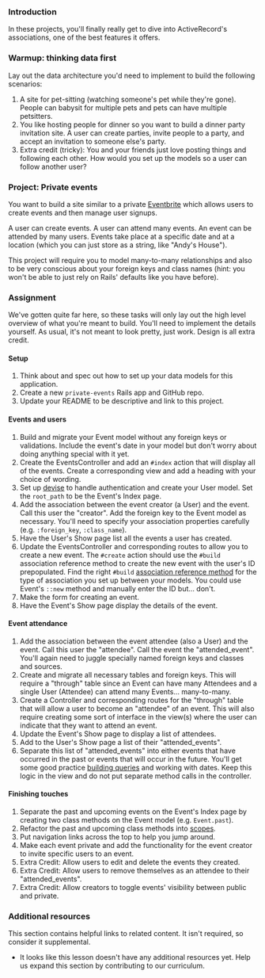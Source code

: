 ### Introduction

In these projects, you'll finally really get to dive into ActiveRecord's associations, one of the best features it offers.

### Warmup: thinking data first

Lay out the data architecture you'd need to implement to build the following scenarios:

1. A site for pet-sitting (watching someone's pet while they're gone). People can babysit for multiple pets and pets can have multiple petsitters.
1. You like hosting people for dinner so you want to build a dinner party invitation site. A user can create parties, invite people to a party, and accept an invitation to someone else's party.
1. Extra credit (tricky): You and your friends just love posting things and following each other. How would you set up the models so a user can follow another user?

### Project: Private events

You want to build a site similar to a private [Eventbrite](http://www.eventbrite.com) which allows users to create events and then manage user signups.

A user can create events. A user can attend many events. An event can be attended by many users. Events take place at a specific date and at a location (which you can just store as a string, like "Andy's House").

This project will require you to model many-to-many relationships and also to be very conscious about your foreign keys and class names (hint: you won't be able to just rely on Rails' defaults like you have before).

### Assignment

We've gotten quite far here, so these tasks will only lay out the high level overview of what you're meant to build. You'll need to implement the details yourself. As usual, it's not meant to look pretty, just work. Design is all extra credit.

<div class="lesson-content__panel" markdown="1">

#### Setup

1. Think about and spec out how to set up your data models for this application.
1. Create a new `private-events` Rails app and GitHub repo.
1. Update your README to be descriptive and link to this project.

#### Events and users

1. Build and migrate your Event model without any foreign keys or validations. Include the event's date in your model but don't worry about doing anything special with it yet.
1. Create the EventsController and add an `#index` action that will display all of the events. Create a corresponding view and add a heading with your choice of wording.
1. Set up [devise](https://github.com/heartcombo/devise) to handle authentication and create your User model. Set the `root_path` to be the Event's Index page.
1. Add the association between the event creator (a User) and the event. Call this user the "creator". Add the foreign key to the Event model as necessary. You'll need to specify your association properties carefully (e.g. `:foreign_key`, `:class_name`).
1. Have the User's Show page list all the events a user has created.
1. Update the EventsController and corresponding routes to allow you to create a new event. The `#create` action should use the `#build` association reference method to create the new event with the user's ID prepopulated. Find the right `#build` [association reference method](https://guides.rubyonrails.org/v7.1/association_basics.html#detailed-association-reference) for the type of association you set up between your models. You could use Event's `::new` method and manually enter the ID but... don't.
1. Make the form for creating an event.
1. Have the Event's Show page display the details of the event.

#### Event attendance

1. Add the association between the event attendee (also a User) and the event. Call this user the "attendee". Call the event the "attended_event". You'll again need to juggle specially named foreign keys and classes and sources.
1. Create and migrate all necessary tables and foreign keys. This will require a "through" table since an Event can have many Attendees and a single User (Attendee) can attend many Events... many-to-many.
1. Create a Controller and corresponding routes for the "through" table that will allow a user to become an "attendee" of an event. This will also require creating some sort of interface in the view(s) where the user can indicate that they want to attend an event.
1. Update the Event's Show page to display a list of attendees.
1. Add to the User's Show page a list of their "attended_events".
1. Separate this list of "attended_events" into either events that have occurred in the past or events that will occur in the future. You'll get some good practice [building queries](https://guides.rubyonrails.org/active_record_querying.html#array-conditions) and working with dates. Keep this logic in the view and do not put separate method calls in the controller.

#### Finishing touches

1. Separate the past and upcoming events on the Event's Index page by creating two class methods on the Event model (e.g. `Event.past`).
1. Refactor the past and upcoming class methods into [scopes](https://guides.rubyonrails.org/active_record_querying.html#scopes).
1. Put navigation links across the top to help you jump around.
1. Make each event private and add the functionality for the event creator to invite specific users to an event.
1. Extra Credit: Allow users to edit and delete the events they created.
1. Extra Credit: Allow users to remove themselves as an attendee to their "attended_events".
1. Extra Credit: Allow creators to toggle events' visibility between public and private.

</div>

### Additional resources

This section contains helpful links to related content. It isn't required, so consider it supplemental.

- It looks like this lesson doesn't have any additional resources yet. Help us expand this section by contributing to our curriculum.

